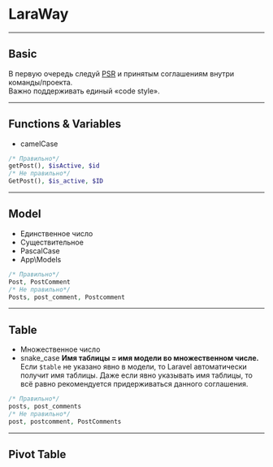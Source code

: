 # LaraWay
***
## Basic
В первую очередь следуй [PSR](https://www.php-fig.org/psr/psr-12/) и принятым соглашениям внутри команды/проекта.  
Важно поддерживать единый «code style».
***
## Functions & Variables
- camelCase
 ``` php
/* Правильно*/
getPost(), $isActive, $id
/* Не правильно*/
GetPost(), $is_active, $ID
```
***
## Model
- Единственное число
- Существительное
- PascalCase
- App\Models
``` php
/* Правильно*/
Post, PostComment
/* Не правильно*/
Posts, post_comment, Postcomment
```
***
## Table
- Множественное число
- snake_case
**Имя таблицы = имя модели во множественном числе.**
Если `$table` не указано явно в модели, то Laravel автоматически получит имя таблицы.
Даже если явно указывать имя таблицы, то всё равно рекомендуется придерживаться данного соглашения.
``` php
/* Правильно*/
posts, post_comments
/* Не правильно*/
post, postcomment, PostComments
```
***
## Pivot Table
